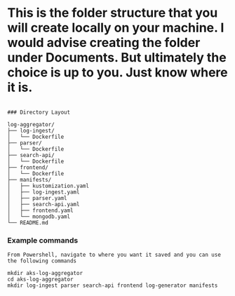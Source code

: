 # This is the folder structure that you will create locally on your machine. I would advise creating the folder under Documents. But ultimately the choice is up to you. Just know where it is.
```

### Directory Layout

log-aggregator/
├── log-ingest/
│   └── Dockerfile
├── parser/
│   └── Dockerfile
├── search-api/
│   └── Dockerfile
├── frontend/
│   └── Dockerfile
├── manifests/
│   ├── kustomization.yaml
│   ├── log-ingest.yaml
│   ├── parser.yaml
│   ├── search-api.yaml
│   ├── frontend.yaml
│   └── mongodb.yaml
└── README.md
```
### Example commands
```
From Powershell, navigate to where you want it saved and you can use the following commands

mkdir aks-log-aggregator
cd aks-log-aggregator
mkdir log-ingest parser search-api frontend log-generator manifests
